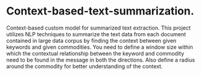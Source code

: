 # Context-based-text-summarization.
Context-based custom model for summarized text extraction.
This project utilizes NLP techniques to summarize the text data from each document contained in large data corpus by finding the context between given keywords and given commodities. You need to define a window size within which the contextual relationship between the keyword and commodity need to be found in the message in both the directions. Also define a radius around the commodity for better understanding of the context. 
